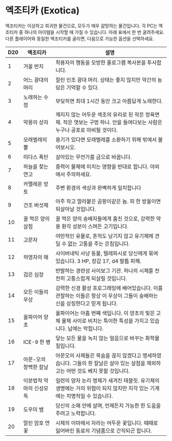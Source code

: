 # 엑조티카 (Exotica)
엑조티카는 이상하고 희귀한 물건으로, 모두가 매우 갈망하는 물건입니다. 각 PC는 엑조티카 중 하나의 아이템을 시작할 때 가질 수 있습니다. 아래 표에서 한 번 굴려주세요. 다른 플레이어와 동일한 엑조티카를 굴리면, 다음으로 가능한 옵션을 선택하세요.

| D20 | 엑조티카 | 설명 |
|---|-------|-----------|
| 1 | 거울 반지 | 착용자의 행동을 모방한 홀로그램 복사본을 투사합니다. |
| 2 | 어느 광대의 머리 | 잘린 인조 광대 머리. 상태는 좋지 않지만 약간의 농담은 기억할 수 있다. |
| 3 | 노래하는 수정 | 부딪히면 최대 1시간 동안 크고 아름답게 노래한다. |
| 4 | 악몽의 상자 | 깨지지 않는 어두운 색조의 유리로 된 작은 정육면체. 작은 엿보는 구멍 하나. 안을 들여다보는 사람은 누구나 공포로 마비될 것이다. |
| 5 | 모래벌레의 뿔 | 용기가 있다면 모래벌레를 소환하기 위해 밖에서 불어보시오. |
| 6 | 미다스 폭탄 | 살아있는 무언가를 금으로 바꿉니다. |
| 7 | 하늘을 찾는 연고 | 중력이 물체에 미치는 영향을 반대로 합니다. 야외에서 주의하세요. |
| 8 | 카멜레온 망토 | 주변 환경의 색상과 완벽하게 일치합니다 |
| 9 | 건조 버섯체 | 아주 작고 말라붙은 곰팡이같은 놈. 피 한 방울이면 되살아날 것입니다. |
| 10 | 꿀 먹은 양의 살점 | 꿀 먹은 양의 숭배자들에게 훔친 것으로, 강력한 약용 환각 성분이 스며든 고기입니다. |
| 11 | 고문자 | 야만적인 유물로, 흔적도 남기지 않고 유기체에 견딜 수 없는 고통을 주는 은침입니다. |
| 12 | 허영자의 매 | 사이버네틱 사냥 동물, 텔레파시로 당신에게 묶여 있습니다. 3 HP, 장갑 17, d4 발톱 피해. |
| 13 | 검은 심장 | 반발하는 경련성 사이보그 기관. 하나의 시체를 천천히 고통스럽게 되살릴 것입니다. |
| 14 | 모든 이들의 우상 | 강력한 신경 활성 프로그래밍에 배어있습니다. 이를 관찰하는 이들은 항상 이 우상이 그들이 숭배하는 신을 상징한다고 믿게 됩니다. |
| 15 | 울파이어 양초 | 울파이어는 아홉 번째 색입니다. 이 양초의 빛은 고체 물체 사이로 비치는 특이한 특성을 가지고 있습니다. 납에는 막힙니다. |
| 16 | ICE-9 한 병 | 닿는 모든 물을 녹지 않는 얼음으로 바꾸는 화학물질입니다. |
| 17 | 아문-오의 창백한  칼날 | 아문오의 사제들은 목숨을 끊지 않겠다고 맹세하였습니다. 그들의 흰 칼날은 살아 있는 살점을 제외하고는 어떤 것도 베지 못할 것입니다. |
| 18 | 이분법적 악마의 신성모독 | 일련의 양자 논리 명제가 새겨진 태블릿. 유기체의 생명에는 거의 위협이 되지 않지만 지각 있는 기계에는 치명적일 수 있습니다. |
| 19 | 도우미 뱀 | 당신의 소매 안에 살며, 언제든지 가능한 한 도움을 주려고 노력합니다. |
| 20 | 말린 암호 연꽃 | 시체의 이마에서 자라는 어두운 꽃입니다. 때때로 잃어버린 동료의 기념품으로 간직되곤 합니다. |
